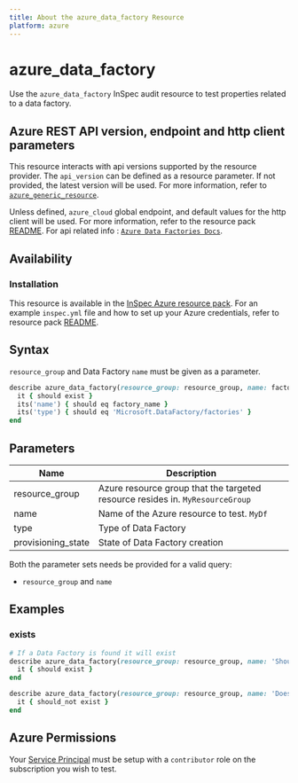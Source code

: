 ```yaml
---
title: About the azure_data_factory Resource
platform: azure
---
```


# azure_data_factory

Use the `azure_data_factory` InSpec audit resource to test properties related to a data factory.

## Azure REST API version, endpoint and http client parameters

This resource interacts with api versions supported by the resource provider.
The `api_version` can be defined as a resource parameter.
If not provided, the latest version will be used.
For more information, refer to [`azure_generic_resource`](azure_generic_resource.md).

Unless defined, `azure_cloud` global endpoint, and default values for the http client will be used.
For more information, refer to the resource pack [README](../../README.md).
For api related info : [`Azure Data Factories Docs`](https://docs.microsoft.com/en-us/rest/api/datafactory/factories/get).


## Availability

### Installation

This resource is available in the [InSpec Azure resource pack](https://github.com/inspec/inspec-azure). 
For an example `inspec.yml` file and how to set up your Azure credentials, refer to resource pack [README](../../README.md#Service-Principal).

## Syntax

`resource_group` and Data Factory `name` must be given as a parameter.
```ruby
describe azure_data_factory(resource_group: resource_group, name: factory_name) do
  it { should exist }
  its('name') { should eq factory_name }
  its('type') { should eq 'Microsoft.DataFactory/factories' }
end
```

## Parameters

| Name                           | Description                                                                      |
|--------------------------------|----------------------------------------------------------------------------------|
| resource_group                 | Azure resource group that the targeted resource resides in. `MyResourceGroup`    |
| name                           | Name of the Azure resource to test. `MyDf`                                       |
| type                           | Type of Data Factory                                                             |
| provisioning_state             | State of Data Factory creation                                                   |

Both the parameter sets needs be provided for a valid query:
- `resource_group` and `name`



## Examples

### exists
```ruby
# If a Data Factory is found it will exist
describe azure_data_factory(resource_group: resource_group, name: 'ShouldExist') do
  it { should exist }
end

describe azure_data_factory(resource_group: resource_group, name: 'DoesNotExist') do
  it { should_not exist }
end
```

## Azure Permissions

Your [Service Principal](https://docs.microsoft.com/en-us/azure/azure-resource-manager/resource-group-create-service-principal-portal) must be setup with a `contributor` role on the subscription you wish to test.
